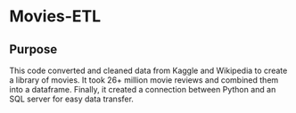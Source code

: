 # Movies-ETL

## Purpose

This code converted and cleaned data from Kaggle and Wikipedia to create a library of movies. It took 26+ million movie reviews and combined them into a dataframe. Finally, it created a connection between Python and an SQL server for easy data transfer.
